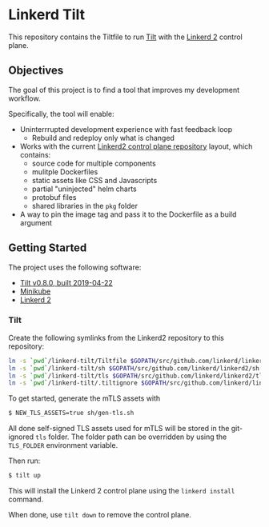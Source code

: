 # Linkerd Tilt
This repository contains the Tiltfile to run [Tilt](https://tilt.dev/) with the [Linkerd 2](https://linkerd.io/) control plane.

## Objectives
The goal of this project is to find a tool that improves my development workflow.

Specifically, the tool will enable:
* Uninterrrupted development experience with fast feedback loop
  * Rebuild and redeploy only what is changed
* Works with the current [Linkerd2 control plane repository](https://github.com/linkerd/linkerd2) layout, which contains:
  * source code for multiple components
  * mulitple Dockerfiles
  * static assets like CSS and Javascripts
  * partial "uninjected" helm charts
  * protobuf files
  * shared libraries in the `pkg` folder
* A way to pin the image tag and pass it to the Dockerfile as a build argument

## Getting Started
The project uses the following software:

* [Tilt v0.8.0, built 2019-04-22](https://docs.tilt.dev/install.html)
* [Minikube](https://github.com/kubernetes/minikube)
* [Linkerd 2](https://linkerd.io/2/tasks/install/)

### Tilt

Create the following symlinks from the Linkerd2 repository to this repository:
```bash
ln -s `pwd`/linkerd-tilt/Tiltfile $GOPATH/src/github.com/linkerd/linkerd2/Tiltfile
ln -s `pwd`/linkerd-tilt/sh $GOPATH/src/github.com/linkerd/linkerd2/sh
ln -s `pwd`/linkerd-tilt/tls $GOPATH/src/github.com/linkerd/linkerd2/tls
ln -s `pwd`/linkerd-tilt/.tiltignore $GOPATH/src/github.com/linkerd/linkerd2/.tiltignore
```

To get started, generate the mTLS assets with
```sh
$ NEW_TLS_ASSETS=true sh/gen-tls.sh
```
All done self-signed TLS assets used for mTLS will be stored in the git-ignored `tls` folder. The folder path can be overridden by using the `TLS_FOLDER` environment variable.

Then run:
```sh
$ tilt up
```

This will install the Linkerd 2 control plane using the `linkerd install` command.

When done, use `tilt down` to remove the control plane.
